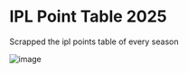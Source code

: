 # IPL Point Table 2025
Scrapped the ipl points table of every season

![image](https://github.com/user-attachments/assets/c9b917e1-4418-4fb6-90fd-f1fb8e473c7c)
